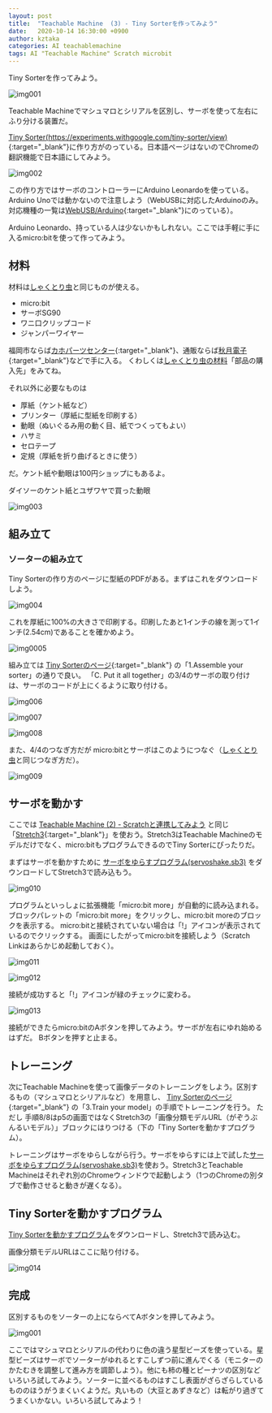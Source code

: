 ```yaml
---
layout: post
title:  "Teachable Machine  (3) - Tiny Sorterを作ってみよう"
date:   2020-10-14 16:30:00 +0900
author: kztaka
categories: AI teachablemachine
tags: AI "Teachable Machine" Scratch microbit
---
```

Tiny Sorterを作ってみよう。

![img001](/blog/images/2020/1014-img001.png)

Teachable Machineでマシュマロとシリアルを区別し、サーボを使って左右にふり分ける装置だ。

[Tiny Sorter(https://experiments.withgoogle.com/tiny-sorter/view)](https://experiments.withgoogle.com/tiny-sorter/view){:target="_blank"}に作り方がのっている。日本語ページはないのでChromeの翻訳機能で日本語にしてみよう。

![img002](/blog/images/2020/1014-img002.png)

この作り方ではサーボのコントローラーにArduino Leonardoを使っている。Arduino Unoでは動かないので注意しよう（WebUSBに対応したArduinoのみ。対応機種の一覧は[WebUSB/Arduino](https://github.com/webusb/arduino){:target="_blank"}にのっている）。

Arduino Leonardo、持っている人は少ないかもしれない。ここでは手軽に手に入るmicro:bitを使って作ってみよう。

## 材料
材料は[しゃくとり虫](/blog/microbit/inchworm/2020/07/16/microbit-inchworm.html)と同じものが使える。
* micro:bit
* サーボSG90
* ワニ口クリップコード
* ジャンパーワイヤー

福岡市ならば[カホパーツセンター](http://www.kahoparts.co.jp){:target="_blank"}、通販ならば[秋月電子](https://akizukidenshi.com/catalog/top.aspx){:target="_blank"}などで手に入る。
くわしくは[しゃくとり虫の材料](/blog/microbit/inchworm/2020/07/21/microbit-inchworm-materials.html)「部品の購入先」をみてね。

それ以外に必要なものは
* 厚紙（ケント紙など）
* プリンター（厚紙に型紙を印刷する）
* 動眼（ぬいぐるみ用の動く目、紙でつくってもよい）
* ハサミ
* セロテープ
* 定規（厚紙を折り曲げるときに使う）

だ。ケント紙や動眼は100円ショップにもあるよ。

ダイソーのケント紙とユザワヤで買った動眼

![img003](/blog/images/2020/1014-img003.png)

## 組み立て
### ソーターの組み立て
Tiny Sorterの作り方のページに型紙のPDFがある。まずはこれをダウンロードしよう。

![img004](/blog/images/2020/1014-img004.png)

これを厚紙に100%の大きさで印刷する。印刷したあと1インチの線を測って1インチ(2.54cm)であることを確かめよう。

![img0005](/blog/images/2020/1014-img005.png)

組み立ては [Tiny Sorterのページ](https://experiments.withgoogle.com/tiny-sorter/view){:target="_blank"} の「1.Assemble your sorter」の通りで良い。
「C. Put it all together」の3/4のサーボの取り付けは、サーボのコードが上にくるように取り付ける。

![img006](/blog/images/2020/1014-img006.png)

![img007](/blog/images/2020/1014-img007.png)

![img008](/blog/images/2020/1014-img008.png)

また、4/4のつなぎ方だが micro:bitとサーボはこのようにつなぐ（[しゃくとり虫](/blog/microbit/inchworm/2020/07/14/microbit-inchworm-dryrun.html)と同じつなぎ方だ）。

![img009](/blog/images/2020/1014-img009.png)

## サーボを動かす
ここでは [Teachable Machine  (2) - Scratchと連携してみよう](/blog/ai/teachablemachine/2020/08/17/teachablemacine-scratch.html) と同じ「[Stretch3](https://stretch3.github.io/){:target="_blank"}」を使おう。Stretch3はTeachable Machineのモデルだけでなく、micro:bitもプログラムできるのでTiny Sorterにぴったりだ。

まずはサーボを動かすために [サーボをゆらすプログラム(servoshake.sb3)](https://github.com/coderdojo-fukuoka/archives/raw/master/stretch3/tinysorter/servoshake.sb3) をダウンロードしてStretch3で読み込もう。

![img010](/blog/images/2020/1014-img010.png)

プログラムといっしょに拡張機能「micro:bit more」が自動的に読み込まれる。ブロックパレットの「micro:bit more」をクリックし、micro:bit moreのブロックを表示する。
micro:bitと接続されていない場合は「!」アイコンが表示されているのでクリックする。
画面にしたがってmicro:bitを接続しよう（Scratch Linkはあらかじめ起動しておく）。

![img011](/blog/images/2020/1014-img011.png)

![img012](/blog/images/2020/1014-img012.png)

接続が成功すると「!」アイコンが緑のチェックに変わる。

![img013](/blog/images/2020/1014-img013.png)

接続ができたらmicro:bitのAボタンを押してみよう。サーボが左右にゆれ始めるはずだ。
Bボタンを押すと止まる。

## トレーニング
次にTeachable Machineを使って画像データのトレーニングをしよう。区別するもの（マシュマロとシリアルなど）を用意し、
[Tiny Sorterのページ](https://experiments.withgoogle.com/tiny-sorter/view){:target="_blank"} の「3.Train your model」の手順でトレーニングを行う。
ただし 手順8/8はp5の画面ではなくStretch3の「画像分類モデルURL（がぞうぶんるいモデル）」ブロックにはりつける（下の「Tiny Sorterを動かすプログラム）。

トレーニングはサーボをゆらしながら行う。サーボをゆらすには上で試した[サーボをゆらすプログラム(servoshake.sb3)](https://github.com/coderdojo-fukuoka/archives/raw/master/stretch3/tinysorter/servoshake.sb3)を使おう。Stretch3とTeachable Machineはそれぞれ別のChromeウィンドウで起動しよう（1つのChromeの別タブで動作させると動きが遅くなる）。

## Tiny Sorterを動かすプログラム
[Tiny Sorterを動かすプログラム](https://github.com/coderdojo-fukuoka/archives/raw/master/stretch3/tinysorter/tinysorter.sb3)をダウンロードし、Stretch3で読み込む。

画像分類モデルURLはここに貼り付ける。

![img014](/blog/images/2020/1014-img014.png)

## 完成
区別するものをソーターの上にならべてAボタンを押してみよう。

![img001](/blog/images/2020/1014-img001.png)

ここではマシュマロとシリアルの代わりに色の違う星型ビーズを使っている。星型ビーズはサーボでソーターがゆれるとすこしずつ前に進んでくる（モニターのかたむきを調整して進み方を調節しよう）。他にも柿の種とピーナツの区別などいろいろ試してみよう。ソーターに並べるものはすこし表面がざらざらしているもののほうがうまくいくようだ。丸いもの（大豆とあずきなど）は転がり過ぎてうまくいかない。いろいろ試してみよう！